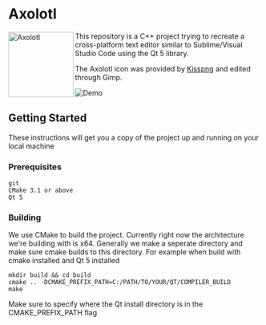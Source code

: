 # Axolotl
<img align="left" src="https://github.com/jeffuong/Notefad/blob/master/src/imgs/readmeicon.png" alt="Axolotl" height="130px"/>
This repository is a C++ project trying to recreate a cross-platform text editor similar to Sublime/Visual Studio Code using the Qt 5 library.

The Axolotl icon was provided by [Kisspng](https://www.kisspng.com) and edited through Gimp.

![Demo](https://user-images.githubusercontent.com/25240780/52088241-381ca400-2560-11e9-9e62-98f9d2b570f1.gif)

## Getting Started

These instructions will get you a copy of the project up and running on your local machine

### Prerequisites

```
git
CMake 3.1 or above
Qt 5
```

### Building

We use CMake to build the project. Currently right now the architecture we're building with is x64.
Generally we make a seperate directory and make sure cmake builds to this directory. For example
when build with cmake installed and Qt 5 installed
```
mkdir build && cd build
cmake .. -DCMAKE_PREFIX_PATH=C:/PATH/TO/YOUR/QT/COMPILER_BUILD
make
```

Make sure to specify where the Qt install directory is in the CMAKE_PREFIX_PATH flag